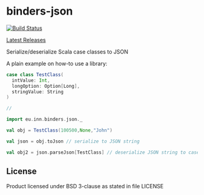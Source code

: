 # binders-json

[![Build Status](https://travis-ci.org/hypertino/binders-json.svg?branch=master)](https://travis-ci.org/hypertino/binders-json)

[ Latest Releases ](https://oss.sonatype.org/#nexus-search;gav~com.hypertino~binders-json_*~~~)

Serialize/deserialize Scala case classes to JSON

A plain example on how-to use a library:
```scala
case class TestClass(
  intValue: Int,
  longOption: Option[Long],
  stringValue: String
)

//

import eu.inn.binders.json._

val obj = TestClass(100500,None,"John")

val json = obj.toJson // serialize to JSON string

val obj2 = json.parseJson[TestClass] // deserialize JSON string to case class
```


## License

Product licensed under BSD 3-clause as stated in file LICENSE
